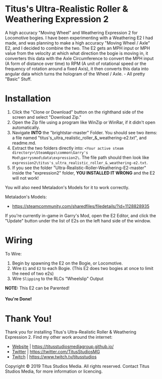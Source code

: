 # Titus's Ultra-Realistic Roller & Weathering Expression 2

A high accuracy "Moving Wheel" and Weathering Expression 2 for Locomotive bogies. I have been experimenting with a Weathering E2 I had made, and was planning to make a high accuracy "Moving Wheel / Axle" E2, and I decided to combine the two. The E2 gets an MPH input or MPH value from the velocity at which what direction the bogie is moving in, it converters this data with the Axle Circumference to convert the MPH input (A form of distance over time) to RPM (A unit of rotational speed or the frequency of rotation around a fixed Axis), it then converts this data into angular data which turns the hologram of the Wheel / Axle. - All pretty "Basic" Stuff.


# Installation

1. Click the "Clone or Download" button on the righthand side of the screen and select "Download Zip."
2. Open the Zip file using a program like WinZip or WinRar, if it didn't open automatically.
3. Navigate __INTO__ the "brightstar-master" Folder. You should see two items: a file named "titus's_ultra_realistic_roller_&_weathering-e2.txt", and readme.md.
4. Extract the two folders directly into: `<Your active steam directory>\SteamApps\common\Garry's Mod\garrysmod\data\expression2\`.
The file path should then look like `expression2\titus's_ultra_realistic_roller_&_weathering-e2.txt`.
5. If you see the folder "Ultra-Realistic-Roller-Weathering-E2-master" inside the "expression2" folder, __YOU INSTALLED IT WRONG__ and the E2 will not work!

You will also need Metaladon's Models for it to work correctly.

Metaladon's Models:

 * https://steamcommunity.com/sharedfiles/filedetails/?id=1128828935

If you're currently in-game in Garry's Mod, open the E2 Editor, and click the "Update" button under the list of E2s on the left hand side of the window.


# Wiring

To Wire:
1. Begin by spawning the E2 on the Bogie, or Locomotive.
2. Wire `E1` and `E2` to each Bogie. (This E2 does two bogies at once to limit the need of two e2s)
3. Wire `Slipping` to the RLCs "Wheelslip" Output

**NOTE:** This E2 can be Parented!

#### You're Done!


# Thank You!
Thank you for installing Titus's Ultra-Realistic Roller & Weathering Expression 2.
Find my other work around the internet:
 * [Website](https://titusstudiosmediagroup.github.io/) | https://titusstudiosmediagroup.github.io/
 * [Twitter](https://twitter.com/TitusStudiosMG) | https://twitter.com/TitusStudiosMG
 * [Twitch](https://www.twitch.tv/titusstudios) | https://www.twitch.tv/titusstudios
 

Copyright © 2019 Titus Studios Media. All rights reserved. Contact Titus Studios Media, for more information or licencing.
